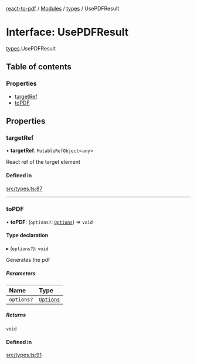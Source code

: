[react-to-pdf](../README.md) / [Modules](../modules.md) / [types](../modules/types.md) / UsePDFResult

# Interface: UsePDFResult

[types](../modules/types.md).UsePDFResult

## Table of contents

### Properties

- [targetRef](types.UsePDFResult.md#targetref)
- [toPDF](types.UsePDFResult.md#topdf)

## Properties

### targetRef

• **targetRef**: `MutableRefObject`<`any`\>

React ref of the target element

#### Defined in

[src/types.ts:87](https://github.com/ivmarcos/react-to-pdf/blob/79d4272/src/types.ts#L87)

___

### toPDF

• **toPDF**: (`options?`: [`Options`](types.Options.md)) => `void`

#### Type declaration

▸ (`options?`): `void`

Generates the pdf

##### Parameters

| Name | Type |
| :------ | :------ |
| `options?` | [`Options`](types.Options.md) |

##### Returns

`void`

#### Defined in

[src/types.ts:91](https://github.com/ivmarcos/react-to-pdf/blob/79d4272/src/types.ts#L91)

